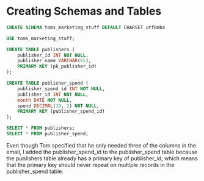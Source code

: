 # Creating Schemas and Tables

```sql
CREATE SCHEMA toms_marketing_stuff DEFAULT CHARSET utf8mb4

USE toms_marketing_stuff;

CREATE TABLE publishers (
    publisher_id INT NOT NULL,
    publisher_name VARCHAR(65),
    PRIMARY KEY (pk_publisher_id)
);

CREATE TABLE publisher_spend (
    publisher_spend_id INT NOT NULL,
    publisher_id INT NOT NULL,
    month DATE NOT NULL,
    spend DECIMAL(10, 2) NOT NULL,
    PRIMARY KEY (publisher_spend_id)
);

SELECT * FROM publishers;
SELECT * FROM publisher_spend;
```

Even though Tom specified that he only needed three of the columns in the email, I added the publisher_spend_id to the publisher_spend table because the publishers table already has a primary key of publisher_id, which means that the primary key should never repeat on multiple records in the publisher_spend table.
